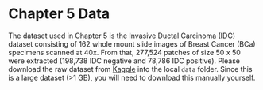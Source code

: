 # Chapter 5 Data

The dataset used in Chapter 5 is the Invasive Ductal Carcinoma (IDC) dataset consisting of 162 whole mount slide images of Breast Cancer (BCa) specimens scanned at 40x. From that, 277,524 patches of size 50 x 50 were extracted (198,738 IDC negative and 78,786 IDC positive). Please download the raw dataset from [Kaggle](https://www.kaggle.com/paultimothymooney/breast-histopathology-images) into the local `data` folder. Since this is a large dataset (>1 GB), you will need to download this manually yourself.